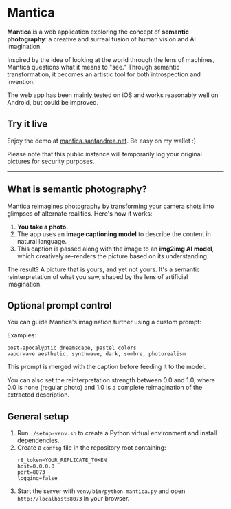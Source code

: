 # Mantica

**Mantica** is a web application exploring the concept of **semantic photography**: a creative and surreal fusion of human vision and AI imagination.

Inspired by the idea of looking at the world through the lens of machines, Mantica questions what it means to "see." Through semantic transformation, it becomes an artistic tool for both introspection and invention.

The web app has been mainly tested on iOS and works reasonably well on Android, but could be improved.

## Try it live
Enjoy the demo at [mantica.santandrea.net](https://mantica.santandrea.net). Be easy on my wallet :)

Please note that this public instance will temporarily log your original pictures for security purposes.

---

## What is semantic photography?

Mantica reimagines photography by transforming your camera shots into glimpses of alternate realities.
Here's how it works:

1. **You take a photo.**
2. The app uses an **image captioning model** to describe the content in natural language.
3. This caption is passed along with the image to an **img2img AI model**, which creatively re-renders the picture based on its understanding.

The result? A picture that is yours, and yet not yours. It's a semantic reinterpretation of what you saw, shaped by the lens of artificial imagination.

## Optional prompt control

You can guide Mantica's imagination further using a custom prompt:

Examples:
```
post-apocalyptic dreamscape, pastel colors
vaporwave aesthetic, synthwave, dark, sombre, photorealism
```

This prompt is merged with the caption before feeding it to the model.

You can also set the reinterpretation strength between 0.0 and 1.0, where 0.0 is none (regular photo) and 1.0 is a complete reimagination of the extracted description.

## General setup

1. Run `./setup-venv.sh` to create a Python virtual environment and install dependencies.
2. Create a `config` file in the repository root containing:
   ```
   r8_token=YOUR_REPLICATE_TOKEN
   host=0.0.0.0
   port=8073
   logging=false
   ```
3. Start the server with `venv/bin/python mantica.py` and open `http://localhost:8073` in your browser.
